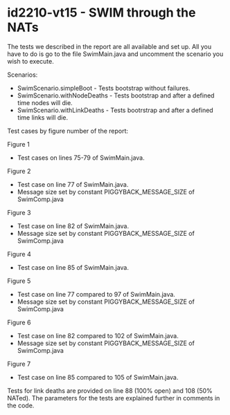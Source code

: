 # id2210-vt15 - SWIM through the NATs

The tests we described in the report are all available and set up.
All you have to do is go to the file SwimMain.java and uncomment the scenario you wish to execute.

Scenarios:
* SwimScenario.simpleBoot - Tests bootstrap without failures.
* SwimScenario.withNodeDeaths - Tests bootstrap and after a defined time nodes will die.
* SwimScenario.withLinkDeaths - Tests bootrstrap and after a defined time links will die.

Test cases by figure number of the report:

Figure 1
* Test cases on lines 75-79 of SwimMain.java.

Figure 2
* Test case on line 77 of SwimMain.java.
* Message size set by constant PIGGYBACK_MESSAGE_SIZE of SwimComp.java
 
Figure 3
* Test case on line 82 of SwimMain.java.
* Message size set by constant PIGGYBACK_MESSAGE_SIZE of SwimComp.java
 
Figure 4
* Test case on line 85 of SwimMain.java.

Figure 5
* Test case on line 77 compared to 97 of SwimMain.java.
* Message size set by constant PIGGYBACK_MESSAGE_SIZE of SwimComp.java

Figure 6
* Test case on line 82 compared to 102 of SwimMain.java.
* Message size set by constant PIGGYBACK_MESSAGE_SIZE of SwimComp.java

Figure 7
* Test case on line 85 compared to 105 of SwimMain.java.

Tests for link deaths are provided on line 88 (100% open) and 108 (50% NATed).
The parameters for the tests are explained further in comments in the code.
